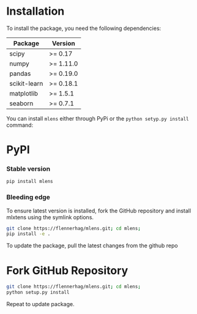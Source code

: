 # Installation

To install the package, you need the following dependencies: 

| Package | Version        |
| ------- | -------------- |
| scipy   | >= 0.17        |
| numpy   | >= 1.11.0      |
| pandas  | >= 0.19.0      |
| scikit-learn | >= 0.18.1 |
| matplotlib | >= 1.5.1    |
| seaborn |>= 0.7.1        |

You can install ``mlens`` either through PyPi or the ``python setyp.py install`` command:

# PyPI

### Stable version

```bash
pip install mlens  
```

### Bleeding edge

To ensure latest version is installed, fork the GitHub repository and install mlxtens using the symlink options.

```bash
git clone https://flennerhag/mlens.git; cd mlens;
pip install -e .
```

To update the package, pull the latest changes from the github repo

# Fork GitHub Repository

```bash
git clone https://flennerhag/mlens.git; cd mlens;
python setup.py install
```

Repeat to update package.
